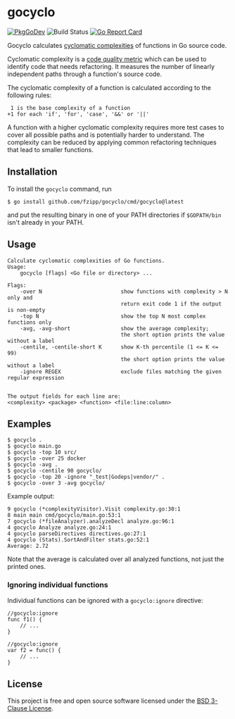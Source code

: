 # gocyclo

[![PkgGoDev](https://pkg.go.dev/badge/github.com/fzipp/gocyclo)](https://pkg.go.dev/github.com/fzipp/gocyclo)
![Build Status](https://github.com/fzipp/gocyclo/workflows/build/badge.svg)
[![Go Report Card](https://goreportcard.com/badge/github.com/fzipp/gocyclo)](https://goreportcard.com/report/github.com/fzipp/gocyclo)

Gocyclo calculates
[cyclomatic complexities](https://en.wikipedia.org/wiki/Cyclomatic_complexity)
of functions in Go source code.

Cyclomatic complexity is a
[code quality metric](https://en.wikipedia.org/wiki/Software_metric)
which can be used to identify code that needs refactoring.
It measures the number of linearly independent paths through a function's
source code.

The cyclomatic complexity of a function is calculated according to the
following rules:

```
 1 is the base complexity of a function
+1 for each 'if', 'for', 'case', '&&' or '||'
```

A function with a higher cyclomatic complexity requires more test cases to
cover all possible paths and is potentially harder to understand. The
complexity can be reduced by applying common refactoring techniques that lead
to smaller functions.

## Installation

To install the `gocyclo` command, run

```
$ go install github.com/fzipp/gocyclo/cmd/gocyclo@latest
```

and put the resulting binary in one of your PATH directories if
`$GOPATH/bin` isn't already in your PATH.

## Usage

```
Calculate cyclomatic complexities of Go functions.
Usage:
    gocyclo [flags] <Go file or directory> ...

Flags:
    -over N                         show functions with complexity > N only and
                                    return exit code 1 if the output is non-empty
    -top N                          show the top N most complex functions only
    -avg, -avg-short                show the average complexity;
                                    the short option prints the value without a label
    -centile, -centile-short K      show K-th percentile (1 <= K <= 99)
                                    the short option prints the value without a label
    -ignore REGEX                   exclude files matching the given regular expression


The output fields for each line are:
<complexity> <package> <function> <file:line:column>
```

## Examples

```
$ gocyclo .
$ gocyclo main.go
$ gocyclo -top 10 src/
$ gocyclo -over 25 docker
$ gocyclo -avg .
$ gocyclo -centile 90 gocyclo/
$ gocyclo -top 20 -ignore "_test|Godeps|vendor/" .
$ gocyclo -over 3 -avg gocyclo/
```

Example output:

```
9 gocyclo (*complexityVisitor).Visit complexity.go:30:1
8 main main cmd/gocyclo/main.go:53:1
7 gocyclo (*fileAnalyzer).analyzeDecl analyze.go:96:1
4 gocyclo Analyze analyze.go:24:1
4 gocyclo parseDirectives directives.go:27:1
4 gocyclo (Stats).SortAndFilter stats.go:52:1
Average: 2.72
```

Note that the average is calculated over all analyzed functions,
not just the printed ones.

### Ignoring individual functions

Individual functions can be ignored with a `gocyclo:ignore` directive:

```
//gocyclo:ignore
func f1() {
	// ...
}
    
//gocyclo:ignore
var f2 = func() {
	// ...
}
```

## License

This project is free and open source software licensed under the
[BSD 3-Clause License](LICENSE).
